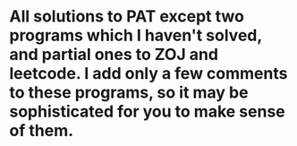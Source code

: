 All solutions to PAT except two programs which I haven't solved, and partial ones to ZOJ and leetcode. I add only a few comments 
to these programs, so it may be sophisticated for you to make sense of them.
=======
